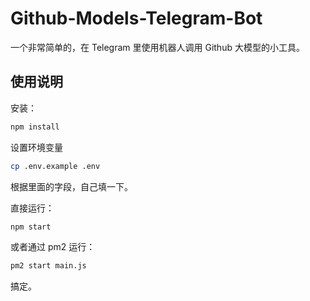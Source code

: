 # Github-Models-Telegram-Bot

一个非常简单的，在 Telegram 里使用机器人调用 Github 大模型的小工具。

## 使用说明

安装：

```bash
npm install
```

设置环境变量

```bash
cp .env.example .env
```

根据里面的字段，自己填一下。

直接运行：

```bash
npm start
```

或者通过 pm2 运行：

```bash
pm2 start main.js
```

搞定。
